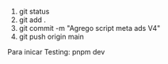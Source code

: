 1. git status
2. git add .
3. git commit -m "Agrego script meta ads V4"
4. git push origin main


Para inicar Testing:
pnpm dev